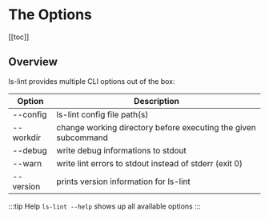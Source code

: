 # The Options

[[toc]]

## Overview

ls-lint provides multiple CLI options out of the box:

| Option    | Description                                                    |
|-----------|----------------------------------------------------------------| 
| --config  | ls-lint config file path(s)                                    |
| --workdir | change working directory before executing the given subcommand |
| --debug   | write debug informations to stdout                             |
| --warn    | write lint errors to stdout instead of stderr (exit 0)         |
| --version | prints version information for ls-lint                         |

:::tip Help
`ls-lint --help` shows up all available options
:::
